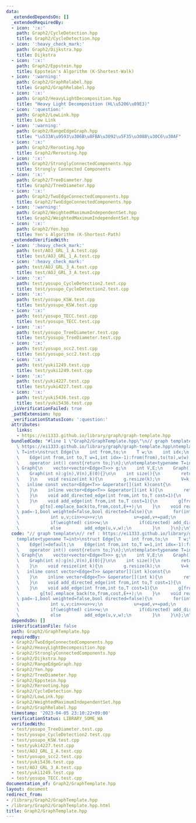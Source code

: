 ```yaml
---
data:
  _extendedDependsOn: []
  _extendedRequiredBy:
  - icon: ':x:'
    path: Graph2/CycleDetection.hpp
    title: Graph2/CycleDetection.hpp
  - icon: ':heavy_check_mark:'
    path: Graph2/Dijkstra.hpp
    title: Dijkstra
  - icon: ':x:'
    path: Graph2/Eppstein.hpp
    title: Eppstein's Algorithm (K-Shortest-Walk)
  - icon: ':warning:'
    path: Graph2/GraphRelabel.hpp
    title: Graph2/GraphRelabel.hpp
  - icon: ':x:'
    path: Graph2/HeavyLightDecomposition.hpp
    title: "Heavy Light Decomposition (HL\u5206\u89E3)"
  - icon: ':question:'
    path: Graph2/LowLink.hpp
    title: Low Link
  - icon: ':warning:'
    path: Graph2/RangeEdgeGraph.hpp
    title: "\u533A\u9593\u306B\u8FBA\u3092\u5F35\u308B\u30C6\u30AF"
  - icon: ':x:'
    path: Graph2/Rerooting.hpp
    title: Graph2/Rerooting.hpp
  - icon: ':x:'
    path: Graph2/StronglyConnectedComponents.hpp
    title: Strongly Connected Components
  - icon: ':x:'
    path: Graph2/TreeDiameter.hpp
    title: Graph2/TreeDiameter.hpp
  - icon: ':x:'
    path: Graph2/TwoEdgeConnectedComponents.hpp
    title: Graph2/TwoEdgeConnectedComponents.hpp
  - icon: ':warning:'
    path: Graph2/WeightedMaximumIndependentSet.hpp
    title: Graph2/WeightedMaximumIndependentSet.hpp
  - icon: ':x:'
    path: Graph2/Yen.hpp
    title: Yen's Algorithm (K-Shortest-Path)
  _extendedVerifiedWith:
  - icon: ':heavy_check_mark:'
    path: test/AOJ_GRL_1_A.test.cpp
    title: test/AOJ_GRL_1_A.test.cpp
  - icon: ':heavy_check_mark:'
    path: test/AOJ_GRL_3_A.test.cpp
    title: test/AOJ_GRL_3_A.test.cpp
  - icon: ':x:'
    path: test/yosupo_CycleDetection2.test.cpp
    title: test/yosupo_CycleDetection2.test.cpp
  - icon: ':x:'
    path: test/yosupo_KSW.test.cpp
    title: test/yosupo_KSW.test.cpp
  - icon: ':x:'
    path: test/yosupo_TECC.test.cpp
    title: test/yosupo_TECC.test.cpp
  - icon: ':x:'
    path: test/yosupo_TreeDiameter.test.cpp
    title: test/yosupo_TreeDiameter.test.cpp
  - icon: ':x:'
    path: test/yosupo_scc2.test.cpp
    title: test/yosupo_scc2.test.cpp
  - icon: ':x:'
    path: test/yuki1249.test.cpp
    title: test/yuki1249.test.cpp
  - icon: ':x:'
    path: test/yuki4227.test.cpp
    title: test/yuki4227.test.cpp
  - icon: ':x:'
    path: test/yuki5436.test.cpp
    title: test/yuki5436.test.cpp
  _isVerificationFailed: true
  _pathExtension: hpp
  _verificationStatusIcon: ':question:'
  attributes:
    links:
    - https://ei1333.github.io/library/graph/graph-template.hpp
  bundledCode: "#line 1 \"Graph2/GraphTemplate.hpp\"\n// graph template\n// ref :\
    \ https://ei1333.github.io/library/graph/graph-template.hpp\ntemplate<typename\
    \ T=int>\nstruct Edge{\n    int from,to;\n    T w;\n    int idx;\n    Edge()=default;\n\
    \    Edge(int from,int to,T w=1,int idx=-1):from(from),to(to),w(w),idx(idx){}\n\
    \    operator int() const{return to;}\n};\n\ntemplate<typename T=int>\nstruct\
    \ Graph{\n    vector<vector<Edge<T>>> g;\n    int V,E;\n    Graph()=default;\n\
    \    Graph(int n):g(n),V(n),E(0){}\n\n    int size(){\n        return (int)g.size();\n\
    \    }\n    void resize(int k){\n        g.resize(k);\n        V=k;\n    }\n \
    \   inline const vector<Edge<T>> &operator[](int k)const{\n        return (g.at(k));\n\
    \    }\n    inline vector<Edge<T>> &operator[](int k){\n        return (g.at(k));\n\
    \    }\n    void add_directed_edge(int from,int to,T cost=1){\n        g[from].emplace_back(from,to,cost,E++);\n\
    \    }\n    void add_edge(int from,int to,T cost=1){\n        g[from].emplace_back(from,to,cost,E);\n\
    \        g[to].emplace_back(to,from,cost,E++);\n    }\n    void read(int m,int\
    \ pad=-1,bool weighted=false,bool directed=false){\n        for(int i=0;i<m;i++){\n\
    \            int u,v;cin>>u>>v;\n            u+=pad,v+=pad;\n            T w=T(1);\n\
    \            if(weighted) cin>>w;\n            if(directed) add_directed_edge(u,v,w);\n\
    \            else         add_edge(u,v,w);\n        }\n    }\n};\n"
  code: "// graph template\n// ref : https://ei1333.github.io/library/graph/graph-template.hpp\n\
    template<typename T=int>\nstruct Edge{\n    int from,to;\n    T w;\n    int idx;\n\
    \    Edge()=default;\n    Edge(int from,int to,T w=1,int idx=-1):from(from),to(to),w(w),idx(idx){}\n\
    \    operator int() const{return to;}\n};\n\ntemplate<typename T=int>\nstruct\
    \ Graph{\n    vector<vector<Edge<T>>> g;\n    int V,E;\n    Graph()=default;\n\
    \    Graph(int n):g(n),V(n),E(0){}\n\n    int size(){\n        return (int)g.size();\n\
    \    }\n    void resize(int k){\n        g.resize(k);\n        V=k;\n    }\n \
    \   inline const vector<Edge<T>> &operator[](int k)const{\n        return (g.at(k));\n\
    \    }\n    inline vector<Edge<T>> &operator[](int k){\n        return (g.at(k));\n\
    \    }\n    void add_directed_edge(int from,int to,T cost=1){\n        g[from].emplace_back(from,to,cost,E++);\n\
    \    }\n    void add_edge(int from,int to,T cost=1){\n        g[from].emplace_back(from,to,cost,E);\n\
    \        g[to].emplace_back(to,from,cost,E++);\n    }\n    void read(int m,int\
    \ pad=-1,bool weighted=false,bool directed=false){\n        for(int i=0;i<m;i++){\n\
    \            int u,v;cin>>u>>v;\n            u+=pad,v+=pad;\n            T w=T(1);\n\
    \            if(weighted) cin>>w;\n            if(directed) add_directed_edge(u,v,w);\n\
    \            else         add_edge(u,v,w);\n        }\n    }\n};\n"
  dependsOn: []
  isVerificationFile: false
  path: Graph2/GraphTemplate.hpp
  requiredBy:
  - Graph2/TwoEdgeConnectedComponents.hpp
  - Graph2/HeavyLightDecomposition.hpp
  - Graph2/StronglyConnectedComponents.hpp
  - Graph2/Dijkstra.hpp
  - Graph2/RangeEdgeGraph.hpp
  - Graph2/Yen.hpp
  - Graph2/TreeDiameter.hpp
  - Graph2/Eppstein.hpp
  - Graph2/Rerooting.hpp
  - Graph2/CycleDetection.hpp
  - Graph2/LowLink.hpp
  - Graph2/WeightedMaximumIndependentSet.hpp
  - Graph2/GraphRelabel.hpp
  timestamp: '2023-04-05 23:10:22+09:00'
  verificationStatus: LIBRARY_SOME_WA
  verifiedWith:
  - test/yosupo_TreeDiameter.test.cpp
  - test/yosupo_CycleDetection2.test.cpp
  - test/yosupo_KSW.test.cpp
  - test/yuki4227.test.cpp
  - test/AOJ_GRL_1_A.test.cpp
  - test/yosupo_scc2.test.cpp
  - test/yuki5436.test.cpp
  - test/AOJ_GRL_3_A.test.cpp
  - test/yuki1249.test.cpp
  - test/yosupo_TECC.test.cpp
documentation_of: Graph2/GraphTemplate.hpp
layout: document
redirect_from:
- /library/Graph2/GraphTemplate.hpp
- /library/Graph2/GraphTemplate.hpp.html
title: Graph2/GraphTemplate.hpp
---
```

